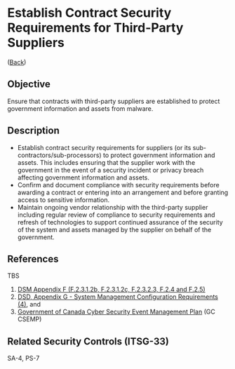 # Establish Contract Security Requirements for Third-Party Suppliers

([Back](#guidelines))

## Objective

Ensure that contracts with third-party suppliers are established to protect government information and assets from malware.

## Description

- Establish contract security requirements for suppliers (or its sub-contractors/sub-processors) to protect government information and assets. This includes ensuring that the supplier work with the government in the event of a security incident or privacy breach affecting government information and assets.
- Confirm and document compliance with security requirements before awarding a contract or entering into an arrangement and before granting access to sensitive information.
- Maintain ongoing vendor relationship with the third-party supplier including regular review of compliance to security requirements and refresh of technologies to support continued assurance of the security of the system and assets managed by the supplier on behalf of the government.

## References

TBS

1. [DSM Appendix F (F.2.3.1.2b, F.2.3.1.2c, F.2.3.2.3, F.2.4 and F.2.5)](https://www.tbs-sct.gc.ca/pol/doc-eng.aspx?id=32611#appF)
2. [DSD, Appendix G - System Management Configuration Requirements (4)](https://www.gcpedia.gc.ca/gcwiki/images/1/1e/System_Management_Configuration_Requirements.pdf), and
3. [Government of Canada Cyber Security Event Management Plan](https://www.canada.ca/en/government/system/digital-government/online-security-privacy/security-identity-management/government-canada-cyber-security-event-management-plan.html#toc5) (GC CSEMP)

## Related Security Controls (ITSG-33)

SA-4, PS-7
